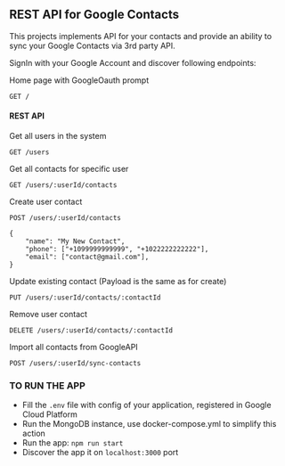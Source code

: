 ## REST API for Google Contacts

This projects implements API for your contacts and provide an
ability to sync your Google Contacts via 3rd party API.

SignIn with your Google Account and discover following endpoints:

Home page with GoogleOauth prompt
```$xslt
GET / 
```

#### REST API

Get all users in the system
```$xslt
GET /users 
```

Get all contacts for specific user
```$xslt
GET /users/:userId/contacts
```

Create user contact
```$xslt
POST /users/:userId/contacts 
```
```
{
    "name": "My New Contact",
    "phone": ["+1099999999999", "+1022222222222"],
    "email": ["contact@gmail.com"],
}
```

Update existing contact (Payload is the same as for create)
```$xslt
PUT /users/:userId/contacts/:contactId
```

Remove user contact
```$xslt
DELETE /users/:userId/contacts/:contactId
```

Import all contacts from GoogleAPI
```$xslt
POST /users/:userId/sync-contacts
```


### TO RUN THE APP

+ Fill the `.env` file with config of your application, registered in Google Cloud Platform
+ Run the MongoDB instance, use docker-compose.yml to simplify this action
+ Run the app: `npm run start`
+ Discover the app it on `localhost:3000` port